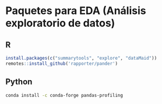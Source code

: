 # Paquetes para EDA (Análisis exploratorio de datos)

## R

```r
install.packages(c("summarytools", "explore", "dataMaid"))
remotes::install_github('rapporter/pander')
```

## Python

```sh
conda install -c conda-forge pandas-profiling
```

